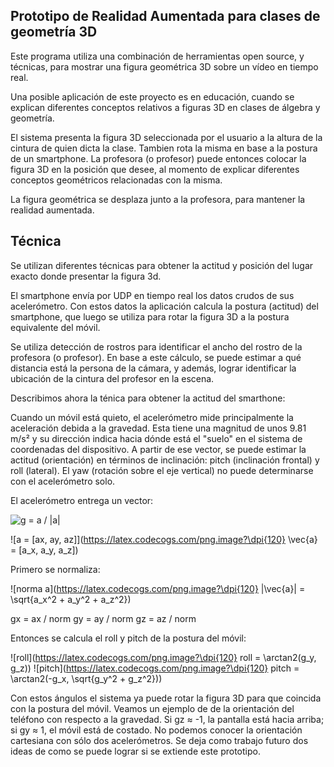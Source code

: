 
Prototipo de Realidad Aumentada para clases de geometría 3D
-------------------------------------------------------------------

Este programa utiliza una combinación de herramientas open source, y técnicas, 
para mostrar una figura geométrica 3D sobre un vídeo en tiempo real.

Una posible aplicación de este proyecto es en educación, cuando 
se explican diferentes conceptos relativos a figuras 3D en clases 
de álgebra y geometría.

El sistema presenta la figura 3D seleccionada por el usuario a la 
altura de la cintura de quien dicta la clase. Tambien rota
la misma en base a la postura de un smartphone. La profesora (o profesor)
puede entonces colocar la figura 3D en la posición que desee, al momento
de explicar diferentes conceptos geométricos relacionadas con la misma.

La figura geométrica se desplaza junto a la profesora, para mantener
la realidad aumentada.


Técnica
-------

Se utilizan diferentes técnicas para obtener la actitud y posición 
del lugar exacto donde presentar la figura 3d.

El smartphone envía por UDP en tiempo real los datos crudos de sus acelerómetro.
Con estos datos la aplicación calcula la postura (actitud) del smartphone,
que luego se utiliza para rotar la figura 3D a la postura equivalente
del móvil.

Se utiliza detección de rostros para identificar el ancho del rostro
de la profesora (o profesor). En base a este cálculo, se puede estimar
a qué distancia está la persona de la cámara, y además, lograr identificar
la ubicación de la cintura del profesor en la escena.

Describimos ahora la ténica para obtener la actitud del smarthone:

Cuando un móvil está quieto, el acelerómetro mide principalmente la aceleración debida a la gravedad. Esta tiene una magnitud de unos 9.81 m/s² y su dirección indica hacia dónde está el "suelo" en el sistema de coordenadas del dispositivo. A partir de ese vector, se puede estimar la actitud (orientación) en términos de inclinación: pitch (inclinación frontal) y roll (lateral). El yaw (rotación sobre el eje vertical) no puede determinarse con el acelerómetro solo.

El acelerómetro entrega un vector:

![g = a / |a|](https://latex.codecogs.com/png.image?\dpi%7B120%7D%20%5Cvec%7Bg%7D%20%3D%20%5Cfrac%7B%5Cvec%7Ba%7D%7D%7B%5C%7Ca%5C%7C%7D)

![a = [ax, ay, az]](https://latex.codecogs.com/png.image?\dpi{120} \vec{a} = [a_x, a_y, a_z])

Primero se normaliza:

![norma a](https://latex.codecogs.com/png.image?\dpi{120} \|\vec{a}\| = \sqrt{a_x^2 + a_y^2 + a_z^2})

gx = ax / norm
gy = ay / norm
gz = az / norm

Entonces se calcula el roll y pitch de la postura del móvil: 

![roll](https://latex.codecogs.com/png.image?\dpi{120} roll = \arctan2(g_y, g_z))
![pitch](https://latex.codecogs.com/png.image?\dpi{120} pitch = \arctan2(-g_x, \sqrt{g_y^2 + g_z^2}))

Con estos ángulos el sistema ya puede rotar la figura 3D para que coincida
con la postura del móvil. Veamos un ejemplo de de la orientación del
teléfono con respecto a la gravedad. Si gz ≈ -1, la pantalla está hacia arriba; si gy ≈ 1, el móvil está de costado. 
No podemos conocer la orientación cartesiana con sólo dos acelerómetros. 
Se deja como trabajo futuro dos ideas de como se puede lograr si se extiende
este prototipo.


